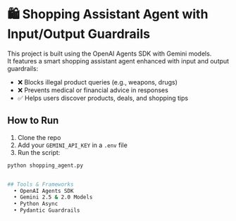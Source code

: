# 🛍️ Shopping Assistant Agent with Input/Output Guardrails

This project is built using the OpenAI Agents SDK with Gemini models.  
It features a smart shopping assistant agent enhanced with input and output guardrails:

- ❌ Blocks illegal product queries (e.g., weapons, drugs)
- ❌ Prevents medical or financial advice in responses
- ✅ Helps users discover products, deals, and shopping tips

## How to Run

1. Clone the repo  
2. Add your `GEMINI_API_KEY` in a `.env` file  
3. Run the script:

```bash
python shopping_agent.py


## Tools & Frameworks
  • OpenAI Agents SDK
  • Gemini 2.5 & 2.0 Models
  • Python Async
  • Pydantic Guardrails